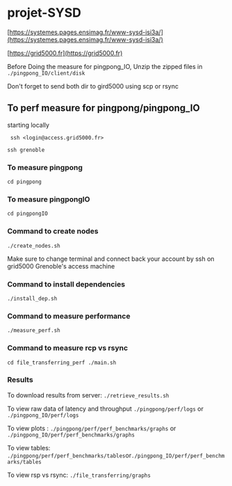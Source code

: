# projet-SYSD

[https://systemes.pages.ensimag.fr/www-sysd-isi3a/](https://systemes.pages.ensimag.fr/www-sysd-isi3a/)

[https://grid5000.fr](https://grid5000.fr)

Before Doing the measure for pingpong_IO, Unzip the zipped files in `./pingpong_IO/client/disk` 

Don't forget to send both dir to gird5000 using scp or rsync

## To perf measure for pingpong/pingpong_IO

starting locally

` ssh <login@access.grid5000.fr>`

`ssh grenoble`

### To measure pingpong

`cd pingpong`

### To measure pingpongIO

`cd pingpongIO`

### Command to create nodes

`./create_nodes.sh`

Make sure to change terminal and connect back your account by ssh on grid5000 Grenoble's access machine 

### Command to install dependencies

`./install_dep.sh`

### Command to measure performance

`./measure_perf.sh`

### Command to measure rcp vs rsync 

`cd file_transferring_perf ./main.sh`

### Results

To download results from server: `./retrieve_results.sh`

To view raw data of latency and throughput `./pingpong/perf/logs` or `./pingpong_IO/perf/logs`

To view plots : `./pingpong/perf/perf_benchmarks/graphs` or `./pingpong_IO/perf/perf_benchmarks/graphs`

To view tables: `./pingpong/perf/perf_benchmarks/tables`or`./pingpong_IO/perf/perf_benchmarks/tables`

To view rsp vs rsync: `./file_transferring/graphs`
